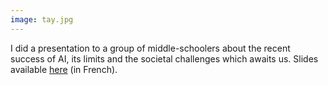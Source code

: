 ```yaml
---
image: tay.jpg
---
```


I did a presentation to a group of middle-schoolers about the recent success of AI, its limits and the societal challenges which awaits us. 
Slides available [here](https://docs.google.com/presentation/d/1EzDXQNbdn46Nhtio7nHLlFliu2IlJma6UPId6Oy8eAM/present?usp=sharing) (in French).

